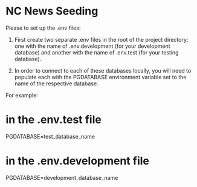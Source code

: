 # NC News Seeding

Please to set up the .env files:

1. First create two separate .env files in the root of the project directory: one with the name of .env.development (for your development database) and another with the name of .env.test (for your testing database).

2. In order to connect to each of these databases locally, you will need to populate each with the PGDATABASE environment variable set to the name of the respective database.

For example:

# in the .env.test file
PGDATABASE=test_database_name

# in the .env.development file
PGDATABASE=development_database_name
